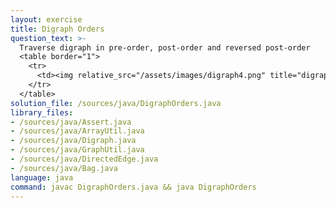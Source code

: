 ```yaml
---
layout: exercise
title: Digraph Orders
question_text: >-
  Traverse digraph in pre-order, post-order and reversed post-order
  <table border="1">
    <tr>
      <td><img relative_src="/assets/images/digraph4.png" title="digraph4"></td>
    </tr>
  </table>
solution_file: /sources/java/DigraphOrders.java
library_files:
- /sources/java/Assert.java
- /sources/java/ArrayUtil.java
- /sources/java/Digraph.java
- /sources/java/GraphUtil.java
- /sources/java/DirectedEdge.java
- /sources/java/Bag.java
language: java
command: javac DigraphOrders.java && java DigraphOrders
---
```


